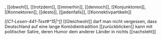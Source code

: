 , [[obwohl]], [[trotzdem]], [[immerhin]], [[dennoch]], [[Konjunktoren]], [[Konnektoren]], [[desto]], [[jedenfalls]], [[Konnektivpartikeln]]

*[[C1-Lesen-441-Text#^15|^]]* [[Gleichwohl]] darf man nicht vergessen, dass Deutschland auf eine lange Komödientradition [[zurückblicken]] kann mit politischer Satire, deren Humor dem anderer Länder in nichts [[nachsteht]]
